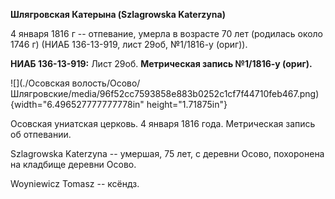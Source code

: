 **Шлягровская Катерына (Szlagrowska Katerzyna)**

4 января 1816 г -- отпевание, умерла в возрасте 70 лет (родилась около
1746 г) (НИАБ 136-13-919, лист 29об, №1/1816-у (ориг)).

**НИАБ 136-13-919:** Лист 29об. **Метрическая запись №1/1816-у (ориг).**

![](./Осовская волость/Осово/Шлягровские/media/96f52cc7593858e883b0252c1cf7f44710feb467.png){width="6.496527777777778in"
height="1.71875in"}

Осовская униатская церковь. 4 января 1816 года. Метрическая запись об
отпевании.

Szlagrowska Katerzyna -- умершая, 75 лет, с деревни Осово, похоронена на
кладбище деревни Осово.

Woyniewicz Tomasz -- ксёндз.
